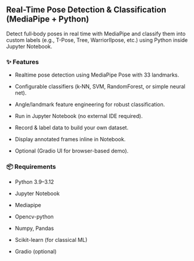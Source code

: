 ## **Real-Time Pose Detection & Classification (MediaPipe + Python)**

Detect full‑body poses in real time with MediaPipe and classify them into custom labels (e.g., T-Pose, Tree, WarriorIIpose, etc.) using Python inside Jupyter Notebook.

### **✨ Features**

- Realtime pose detection using MediaPipe Pose with 33 landmarks.

- Configurable classifiers (k‑NN, SVM, RandomForest, or simple neural net).

- Angle/landmark feature engineering for robust classification.

- Run in Jupyter Notebook (no external IDE required).

- Record & label data to build your own dataset.

- Display annotated frames inline in Notebook.

- Optional (Gradio UI for browser-based demo).

### **📦 Requirements**

- Python 3.9–3.12

- Jupyter Notebook

- Mediapipe

- Opencv-python

- Numpy, Pandas

- Scikit-learn (for classical ML)

- Gradio (optional)
